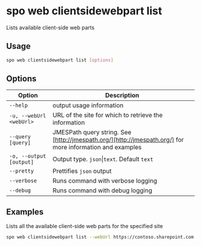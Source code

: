 # spo web clientsidewebpart list

Lists available client-side web parts

## Usage

```sh
spo web clientsidewebpart list [options]
```

## Options

Option|Description
------|-----------
`--help`|output usage information
`-u, --webUrl <webUrl>`|URL of the site for which to retrieve the information
`--query [query]`|JMESPath query string. See [http://jmespath.org/](http://jmespath.org/) for more information and examples
`-o, --output [output]`|Output type. `json`&#x7c;`text`. Default `text`
`--pretty`|Prettifies `json` output
`--verbose`|Runs command with verbose logging
`--debug`|Runs command with debug logging

## Examples

Lists all the available client-side web parts for the specified site

```sh
spo web clientsidewebpart list --webUrl https://contoso.sharepoint.com
```